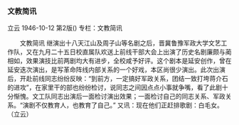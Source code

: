 ### 文教简讯
立云
1946-10-12
第2版()
专栏：文教简讯

　　文教简讯
    继演出十八天江山及周子山等名剧之后，晋冀鲁豫军政大学文艺工作队，又在九月二十五日校直属队欢送上前线干部大会上出演了历史名剧廉颇与蔺相如，效果演技比前两剧均大有进步，全校咸予好评。这个剧本是延安创作，曾在延安迭次演出，是写革命阵线内部关系的一个好戏，本区尚很少演出。此次出演后，开赴前线同志纷纷反映：“到前方，一定搞好军政关系，团结一致打垮蒋介石的进攻”，在家里干的部也纷纷检讨，说同志之间因点点小事就争嘴，看了此剧十分惭愧。文工队同志出演后一面检讨演出效果；一面检讨自己的同志关系、军政关系。“演剧不仅教育人，也教育了自己。”
    又讯：现在他们正赶排歌剧：白毛女。
    （立云）
